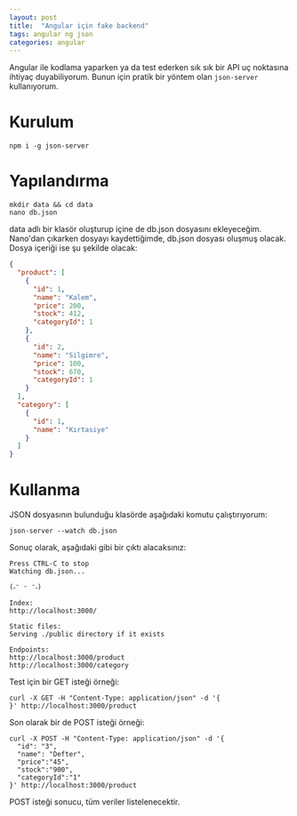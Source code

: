 ```yaml
---
layout: post
title:  "Angular için fake backend"
tags: angular ng json
categories: angular
---
```

Angular ile kodlama yaparken ya da test ederken sık sık bir API uç noktasına ihtiyaç duyabiliyorum. Bunun için pratik bir yöntem olan `json-server` kullanıyorum.
# Kurulum
``` shell
npm i -g json-server
```
# Yapılandırma
``` shell
mkdir data && cd data
nano db.json
```
data adlı bir klasör oluşturup içine de db.json dosyasını ekleyeceğim. Nano'dan çıkarken dosyayı kaydettiğimde, db.json dosyası oluşmuş olacak. Dosya içeriği ise şu şekilde olacak:
``` json
{
  "product": [
    {
      "id": 1,
      "name": "Kalem",
      "price": 200,
      "stock": 412,
      "categoryId": 1
    },
    {
      "id": 2,
      "name": "Silgimre",
      "price": 100,
      "stock": 670,
      "categoryId": 1
    }
  ],
  "category": [
    {
      "id": 1,
      "name": "Kırtasiye"
    }
  ]
}
```
# Kullanma
JSON dosyasının bulunduğu klasörde aşağıdaki komutu çalıştırıyorum:
``` shell
json-server --watch db.json
```
Sonuç olarak, aşağıdaki gibi bir çıktı alacaksınız:
``` shell
Press CTRL-C to stop
Watching db.json...

(˶ᵔ ᵕ ᵔ˶)

Index:
http://localhost:3000/

Static files:
Serving ./public directory if it exists

Endpoints:
http://localhost:3000/product
http://localhost:3000/category
```
Test için bir GET isteği örneği:
``` shell
curl -X GET -H "Content-Type: application/json" -d '{
}' http://localhost:3000/product
```
Son olarak bir de POST isteği örneği:
``` shell
curl -X POST -H "Content-Type: application/json" -d '{
  "id": "3",
  "name": "Defter",
  "price":"45",
  "stock":"900",
  "categoryId":"1"
}' http://localhost:3000/product
```
POST isteği sonucu, tüm veriler listelenecektir.